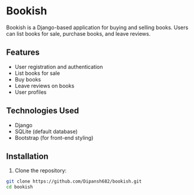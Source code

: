 # Bookish

Bookish is a Django-based application for buying and selling books. Users can list books for sale, purchase books, and leave reviews.

## Features

- User registration and authentication
- List books for sale
- Buy books
- Leave reviews on books
- User profiles

## Technologies Used

- Django
- SQLite (default database)
- Bootstrap (for front-end styling)

## Installation

1. Clone the repository:

```sh
git clone https://github.com/Dipansh682/bookish.git
cd bookish
